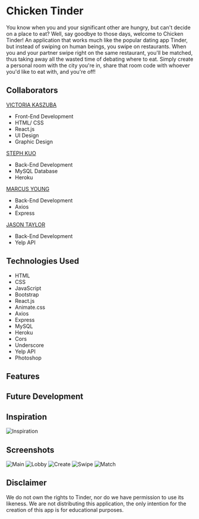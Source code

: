 
# Chicken Tinder

You know when you and your significant other are hungry, but can't decide on a place to eat? Well, say goodbye to those days, welcome to Chicken Tinder!
An application that works much like the popular dating app Tinder, but instead of swiping on human beings, you swipe on restaurants.
When you and your partner swipe right on the same restaurant, you'll be matched, thus taking away all the wasted time of debating where to eat.
Simply create a personal room with the city you're in, share that room code with whoever you'd like to eat with, and you're off!

## Collaborators

[VICTORIA KASZUBA](https://github.com/vkaszuba)
- Front-End Development
- HTML/ CSS
- React.js
- UI Design
- Graphic Design

[STEPH KUO](https://github.com/sfds1)
- Back-End Development
- MySQL Database
- Heroku

[MARCUS YOUNG](https://github.com/DMarcusYoung)
- Back-End Development
- Axios
- Express

[JASON TAYLOR](https://github.com/Jwhitemocha)
- Back-End Development
- Yelp API

## Technologies Used
- HTML
- CSS
- JavaScript
- Bootstrap
- React.js
- Animate.css
- Axios
- Express
- MySQL
- Heroku
- Cors
- Underscore
- Yelp API
- Photoshop

## Features

## Future Development

## Inspiration
![Inspiration](https://github.com/DMarcusYoung/chickenTinder/blob/master/client/public/images/inspiration.jpg)

## Screenshots
![Main](https://github.com/DMarcusYoung/chickenTinder/blob/master/client/public/images/main.jpg)
![Lobby](https://github.com/DMarcusYoung/chickenTinder/blob/master/client/public/images/lobby.jpg)
![Create](https://github.com/DMarcusYoung/chickenTinder/blob/master/client/public/images/create.JPG)
![Swipe](https://github.com/DMarcusYoung/chickenTinder/blob/master/client/public/images/swipe.jpg)
![Match](https://github.com/DMarcusYoung/chickenTinder/blob/master/client/public/images/match.jpg)

## Disclaimer
We do not own the rights to Tinder, nor do we have permission to use its likeness.
We are not distributing this application, the only intention for the creation of this app is for educational purposes.